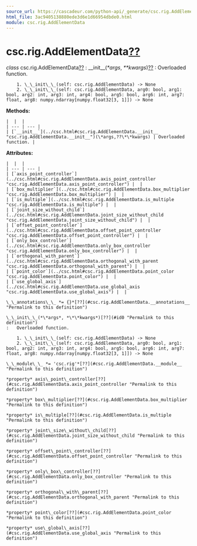 ```yaml
---
source_url: https://cascadeur.com/python-api/_generate/csc.rig.AddElementData.html
html_file: 3ac9405138880ede3d6e1d66954dbde0.html
module: csc.rig.AddElementData
---
```


# csc.rig.AddElementData[??](#csc-rig-addelementdata "Permalink to this heading")

*class* csc.rig.AddElementData[??](#csc.rig.AddElementData "Permalink to this definition")
:   \_\_init\_\_(*\*args*, *\*\*kwargs*)[??](#csc.rig.AddElementData.__init__ "Permalink to this definition")
    :   Overloaded function.

        1. \_\_init\_\_(self: csc.rig.AddElementData) -> None
        2. \_\_init\_\_(self: csc.rig.AddElementData, arg0: bool, arg1: bool, arg2: int, arg3: int, arg4: bool, arg5: bool, arg6: int, arg7: float, arg8: numpy.ndarray[numpy.float32[3, 1]]) -> None

    
**Methods:**

    |  |  |
    | --- | --- |
    | [`__init__`](../csc.html#csc.rig.AddElementData.__init__ "csc.rig.AddElementData.__init__")(\*args,??\*\*kwargs) | Overloaded function. |

    
**Attributes:**

    |  |  |
    | --- | --- |
    | [`axis_point_controller`](../csc.html#csc.rig.AddElementData.axis_point_controller "csc.rig.AddElementData.axis_point_controller") |  |
    | [`box_multiplier`](../csc.html#csc.rig.AddElementData.box_multiplier "csc.rig.AddElementData.box_multiplier") |  |
    | [`is_multiple`](../csc.html#csc.rig.AddElementData.is_multiple "csc.rig.AddElementData.is_multiple") |  |
    | [`joint_size_without_child`](../csc.html#csc.rig.AddElementData.joint_size_without_child "csc.rig.AddElementData.joint_size_without_child") |  |
    | [`offset_point_controller`](../csc.html#csc.rig.AddElementData.offset_point_controller "csc.rig.AddElementData.offset_point_controller") |  |
    | [`only_box_controller`](../csc.html#csc.rig.AddElementData.only_box_controller "csc.rig.AddElementData.only_box_controller") |  |
    | [`orthogonal_with_parent`](../csc.html#csc.rig.AddElementData.orthogonal_with_parent "csc.rig.AddElementData.orthogonal_with_parent") |  |
    | [`point_color`](../csc.html#csc.rig.AddElementData.point_color "csc.rig.AddElementData.point_color") |  |
    | [`use_global_axis`](../csc.html#csc.rig.AddElementData.use_global_axis "csc.rig.AddElementData.use_global_axis") |  |

    \_\_annotations\_\_ *= {}*[??](#csc.rig.AddElementData.__annotations__ "Permalink to this definition")

    \_\_init\_\_(*\*args*, *\*\*kwargs*)[??](#id0 "Permalink to this definition")
    :   Overloaded function.

        1. \_\_init\_\_(self: csc.rig.AddElementData) -> None
        2. \_\_init\_\_(self: csc.rig.AddElementData, arg0: bool, arg1: bool, arg2: int, arg3: int, arg4: bool, arg5: bool, arg6: int, arg7: float, arg8: numpy.ndarray[numpy.float32[3, 1]]) -> None

    \_\_module\_\_ *= 'csc.rig'*[??](#csc.rig.AddElementData.__module__ "Permalink to this definition")

    *property* axis\_point\_controller[??](#csc.rig.AddElementData.axis_point_controller "Permalink to this definition")

    *property* box\_multiplier[??](#csc.rig.AddElementData.box_multiplier "Permalink to this definition")

    *property* is\_multiple[??](#csc.rig.AddElementData.is_multiple "Permalink to this definition")

    *property* joint\_size\_without\_child[??](#csc.rig.AddElementData.joint_size_without_child "Permalink to this definition")

    *property* offset\_point\_controller[??](#csc.rig.AddElementData.offset_point_controller "Permalink to this definition")

    *property* only\_box\_controller[??](#csc.rig.AddElementData.only_box_controller "Permalink to this definition")

    *property* orthogonal\_with\_parent[??](#csc.rig.AddElementData.orthogonal_with_parent "Permalink to this definition")

    *property* point\_color[??](#csc.rig.AddElementData.point_color "Permalink to this definition")

    *property* use\_global\_axis[??](#csc.rig.AddElementData.use_global_axis "Permalink to this definition")